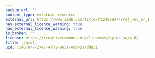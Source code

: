 ```yaml
---
backup_url: ''
content_type: external-resource
external_url: https://www.imdb.com/title/tt2402927/?ref_=nv_sr_1
has_external_licence_warning: true
has_external_license_warning: true
is_broken: ''
license: https://creativecommons.org/licenses/by-nc-sa/4.0/
title: _Carol_
uid: 71407077-27e7-4772-863a-0db4517dde31
---
```

